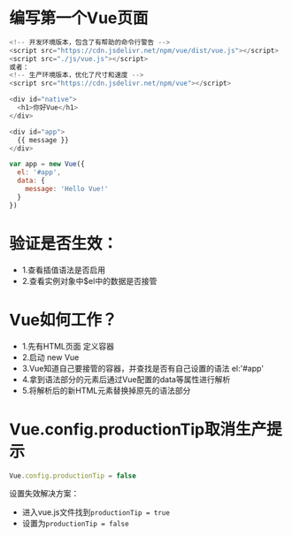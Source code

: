 # 编写第一个Vue页面
```js
<!-- 开发环境版本，包含了有帮助的命令行警告 -->
<script src="https://cdn.jsdelivr.net/npm/vue/dist/vue.js"></script>
<script src="./js/vue.js"></script>
或者：
<!-- 生产环境版本，优化了尺寸和速度 -->
<script src="https://cdn.jsdelivr.net/npm/vue"></script>

<div id="native">
  <h1>你好Vue</h1>
</div>

<div id="app">
  {{ message }}
</div>

var app = new Vue({
  el: '#app',
  data: {
    message: 'Hello Vue!'
  }
})
```

# 验证是否生效：
- 1.查看插值语法是否启用
- 2.查看实例对象中$el中的数据是否接管

# Vue如何工作？
- 1.先有HTML页面 定义容器
- 2.启动 new Vue
- 3.Vue知道自己要接管的容器，并查找是否有自己设置的语法 el:'#app'
- 4.拿到语法部分的元素后通过Vue配置的data等属性进行解析
- 5.将解析后的新HTML元素替换掉原先的语法部分

# Vue.config.productionTip取消生产提示
```js
Vue.config.productionTip = false
```

设置失效解决方案：

- 进入vue.js文件找到`productionTip = true`
- 设置为`productionTip = false `